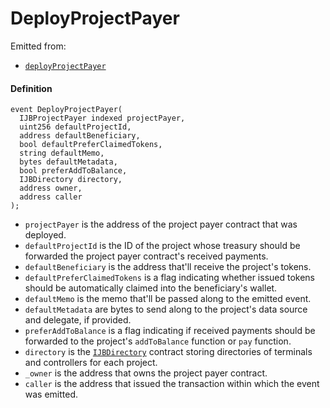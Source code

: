 # DeployProjectPayer

Emitted from:

* [`deployProjectPayer`](/docs/v4/deprecated/v2/contracts/or-utilities/jbetherc20projectpayerdeployer/write/deployprojectpayer.md)

#### Definition

```
event DeployProjectPayer(
  IJBProjectPayer indexed projectPayer,
  uint256 defaultProjectId,
  address defaultBeneficiary,
  bool defaultPreferClaimedTokens,
  string defaultMemo,
  bytes defaultMetadata,
  bool preferAddToBalance,
  IJBDirectory directory,
  address owner,
  address caller
);
```

* `projectPayer` is the address of the project payer contract that was deployed.
* `defaultProjectId` is the ID of the project whose treasury should be forwarded the project payer contract's received payments.
* `defaultBeneficiary` is the address that'll receive the project's tokens.
* `defaultPreferClaimedTokens` is a flag indicating whether issued tokens should be automatically claimed into the beneficiary's wallet.
* `defaultMemo` is the memo that'll be passed along to the emitted event.
* `defaultMetadata` are bytes to send along to the project's data source and delegate, if provided.
* `preferAddToBalance` is a flag indicating if received payments should be forwarded to the project's `addToBalance` function or `pay` function.
* `directory` is the [`IJBDirectory`](/docs/v4/deprecated/v2/interfaces/ijbdirectory.md) contract storing directories of terminals and controllers for each project.
* `_owner` is the address that owns the project payer contract.
* `caller` is the address that issued the transaction within which the event was emitted.
